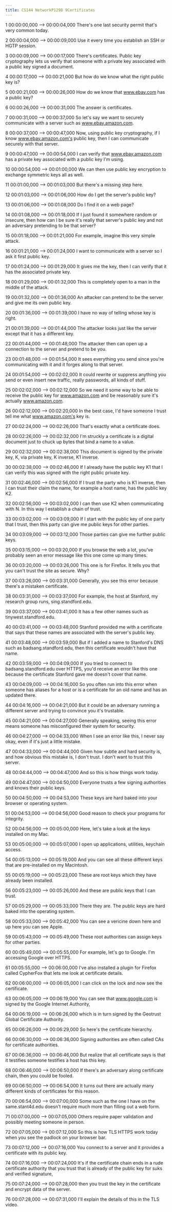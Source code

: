 ```yaml
---
title: CS144 NetworkP1298 9Certificates
---
```


1
00:00:00,000 --> 00:00:04,000
There's one last security permit that's very common today.

2
00:00:04,000 --> 00:00:09,000
Use it every time you establish an SSH or HGTP session.

3
00:00:09,000 --> 00:00:17,000
There's certificates. Public key cryptography lets us verify that someone with a private key associated with a public key signed a document.

4
00:00:17,000 --> 00:00:21,000
But how do we know what the right public key is?

5
00:00:21,000 --> 00:00:26,000
How do we know that www.ebay.com has a public key?

6
00:00:26,000 --> 00:00:31,000
The answer is certificates.

7
00:00:31,000 --> 00:00:37,000
So let's say we want to securely communicate with a server such as www.ebay.amazon.com.

8
00:00:37,000 --> 00:00:47,000
Now, using public key cryptography, if I know www.ebay.amazon.com's public key, then I can communicate securely with that server.

9
00:00:47,000 --> 00:00:54,000
I can verify that www.ebay.amazon.com has a private key associated with a public key I'm using.

10
00:00:54,000 --> 00:01:00,000
We can then use public key encryption to exchange symmetric keys all as well.

11
00:01:00,000 --> 00:01:03,000
But there's a missing step here.

12
00:01:03,000 --> 00:01:06,000
How do I get the server's public key?

13
00:01:06,000 --> 00:01:08,000
Do I find it on a web page?

14
00:01:08,000 --> 00:01:18,000
If I just found it somewhere random or insecure, then how can I be sure it's really that server's public key and not an adversary pretending to be that server?

15
00:01:18,000 --> 00:01:21,000
For example, imagine this very simple attack.

16
00:01:21,000 --> 00:01:24,000
I want to communicate with a server so I ask it first public key.

17
00:01:24,000 --> 00:01:29,000
It gives me the key, then I can verify that it has the associated private key.

18
00:01:29,000 --> 00:01:32,000
This is completely open to a man in the middle of the attack.

19
00:01:32,000 --> 00:01:36,000
An attacker can pretend to be the server and give me its own public key.

20
00:01:36,000 --> 00:01:39,000
I have no way of telling whose key is right.

21
00:01:39,000 --> 00:01:44,000
The attacker looks just like the server except that it has a different key.

22
00:01:44,000 --> 00:01:48,000
The attacker then can open up a connection to the server and pretend to be you.

23
00:01:48,000 --> 00:01:54,000
It sees everything you send since you're communicating with it and it forges along to that server.

24
00:01:54,000 --> 00:02:02,000
It could rewrite or suppress anything you send or even insert new traffic, really passwords, all kinds of stuff.

25
00:02:02,000 --> 00:02:12,000
So we need it some way to be able to receive the public key for www.amazon.com and be reasonably sure it's actually www.amazon.com.

26
00:02:12,000 --> 00:02:20,000
In the best case, I'd have someone I trust tell me what www.amazon.com's key is.

27
00:02:24,000 --> 00:02:26,000
That's exactly what a certificate does.

28
00:02:26,000 --> 00:02:32,000
I'm struckly a certificate is a digital document just to chuck up bytes that bind a name to a value.

29
00:02:32,000 --> 00:02:38,000
This document is signed by the private key, K, via private key, K inverse, K1 inverse.

30
00:02:38,000 --> 00:02:46,000
If I already have the public key K1 that I can verify this was signed with the right public private key.

31
00:02:46,000 --> 00:02:56,000
If I trust the party who is K1 inverse, then I can trust their claim the name, for example a host name, has the public key K2.

32
00:02:56,000 --> 00:03:02,000
I can then use K2 when communicating with N. In this way I establish a chain of trust.

33
00:03:02,000 --> 00:03:09,000
If I start with the public key of one party that I trust, then this party can give me public keys for other parties.

34
00:03:09,000 --> 00:03:12,000
Those parties can give me further public keys.

35
00:03:15,000 --> 00:03:20,000
If you browse the web a lot, you've probably seen an error message like this one come up many times.

36
00:03:20,000 --> 00:03:26,000
This one is for Firefox. It tells you that you can't trust the site as secure. Why?

37
00:03:26,000 --> 00:03:31,000
Generally, you see this error because there's a mistaken certificate.

38
00:03:31,000 --> 00:03:37,000
For example, the host at Stanford, my research group runs, sing.standford.edu.

39
00:03:37,000 --> 00:03:41,000
It has a few other names such as tinywest.standford.edu.

40
00:03:41,000 --> 00:03:48,000
Stanford provided me with a certificate that says that these names are associated with the server's public key.

41
00:03:48,000 --> 00:03:59,000
But if I added a name to Stanford's DNS such as badsang.standford.edu, then this certificate wouldn't have that name.

42
00:03:59,000 --> 00:04:09,000
If you tried to connect to badsang.standford.edu over HTTPS, you'd receive an error like this one because the certificate Stanford gave me doesn't cover that name.

43
00:04:09,000 --> 00:04:16,000
So you often run into this error when someone has aliases for a host or is a certificate for an old name and has an updated there.

44
00:04:16,000 --> 00:04:21,000
But it could be an adversary running a different server and trying to convince you it's trustable.

45
00:04:21,000 --> 00:04:27,000
Generally speaking, seeing this error means someone has misconfigured their system for security.

46
00:04:27,000 --> 00:04:33,000
When I see an error like this, I never say okay, even if it's just a little mistake.

47
00:04:33,000 --> 00:04:44,000
Given how subtle and hard security is, and how obvious this mistake is, I don't trust. I don't want to trust this server.

48
00:04:44,000 --> 00:04:47,000
And so this is how things work today.

49
00:04:47,000 --> 00:04:50,000
Everyone trusts a few signing authorities and knows their public keys.

50
00:04:50,000 --> 00:04:53,000
These keys are hard baked into your browser or operating system.

51
00:04:53,000 --> 00:04:56,000
Good reason to check your programs for integrity.

52
00:04:56,000 --> 00:05:00,000
Here, let's take a look at the keys installed on my Mac.

53
00:05:00,000 --> 00:05:07,000
I open up applications, utilities, keychain access.

54
00:05:13,000 --> 00:05:19,000
And you can see all these different keys that are pre-installed on my Macintosh.

55
00:05:19,000 --> 00:05:23,000
These are root keys which they have already been installed.

56
00:05:23,000 --> 00:05:26,000
And these are public keys that I can trust.

57
00:05:29,000 --> 00:05:33,000
There they are. The public keys are hard baked into the operating system.

58
00:05:33,000 --> 00:05:42,000
You can see a vericine down here and up here you can see Apple.

59
00:05:43,000 --> 00:05:49,000
These root authorities can assign keys for other parties.

60
00:05:49,000 --> 00:05:55,000
For example, let's go to Google. I'm accessing Google over HTTPS.

61
00:05:55,000 --> 00:06:00,000
I've also installed a plugin for Firefox called CypherFox that lets me look at certificate details.

62
00:06:00,000 --> 00:06:05,000
I can click on the lock and now see the certificate.

63
00:06:05,000 --> 00:06:19,000
You can see that www.google.com is signed by the Google Internet Authority,

64
00:06:19,000 --> 00:06:26,000
which is in turn signed by the Geotrust Global Certificate Authority.

65
00:06:26,000 --> 00:06:29,000
So here's the certificate hierarchy.

66
00:06:30,000 --> 00:06:36,000
Signing authorities are often called CAs for certificate authorities.

67
00:06:36,000 --> 00:06:46,000
But realize that all certificate says is that it testifies someone testifies a host has this key.

68
00:06:46,000 --> 00:06:50,000
If there's an adversary along certificate chain, then you could be fooled.

69
00:06:50,000 --> 00:06:54,000
It turns out there are actually many different kinds of certificates for this reason.

70
00:06:54,000 --> 00:07:00,000
Some such as the one I have on the same.stant4d.edu doesn't require much more than filling out a web form.

71
00:07:00,000 --> 00:07:05,000
Others require paper validation and possibly meeting someone in person.

72
00:07:05,000 --> 00:07:12,000
So this is how TLS HTTPS work today when you see the padlock on your browser bar.

73
00:07:12,000 --> 00:07:16,000
You connect to a server and it provides a certificate with its public key.

74
00:07:16,000 --> 00:07:24,000
It's if the certificate chain ends in a rude certificate authority that you trust that is already of the public key for suks and verified signature,

75
00:07:24,000 --> 00:07:28,000
then you trust the key in the certificate and encrypt data of the server.

76
00:07:28,000 --> 00:07:31,000
I'll explain the details of this in the TLS video.

